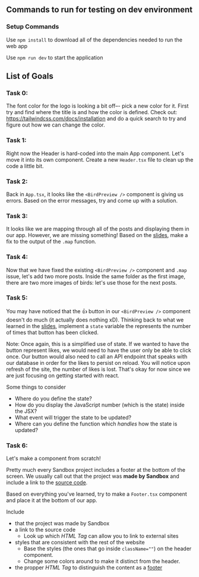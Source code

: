 ## Commands to run for testing on dev environment

### Setup Commands

Use `npm install` to download all of the dependencies needed to run the web app

Use `npm run dev` to start the application

## List of Goals

### Task 0:

The font color for the logo is looking a bit off–- pick a new color for it. First try and find where the title is and how the color is defined.
Check out: https://tailwindcss.com/docs/installation and do a quick search to try and figure out how we can change the color.

### Task 1:

Right now the Header is hard-coded into the main App component. Let's move it into its own component. Create a new `Header.tsx` file to clean up the code a little bit.

### Task 2:

Back in `App.tsx`, it looks like the `<BirdPreview />` component is giving us errors. Based on the error messages, try and come up with a solution.

### Task 3:

It looks like we are mapping through all of the posts and displaying them in our app. However, we are missing something! Based on the [slides](https://docs.google.com/presentation/d/1zC0q7lEcCUUAb9ST-WZXE5VGU2dfR1PVJwPUFo8g8aI/edit#slide=id.g2f670ce3d1c_0_671), make a fix to the output of the `.map` function.

### Task 4:

Now that we have fixed the existing `<BirdPreview />` component and `.map` issue, let's add two more posts. Inside the same folder as the first image, there are two more images of birds: let's use those for the next posts.

### Task 5:

You may have noticed that the 👍 button in our `<BirdPreview />` component doesn't do much (it actually does nothing xD). Thinking back to
what we learned in the [slides](https://docs.google.com/presentation/d/1zC0q7lEcCUUAb9ST-WZXE5VGU2dfR1PVJwPUFo8g8aI/edit#slide=id.g2f670ce3d1c_0_671), implement a `state` variable the represents the number of times that button has been clicked.

Note: Once again, this is a simplified use of state. If we wanted to have the button represent likes, we would need
to have the user only be able to click once. Our button would also need to call an API endpoint that speaks with our database in
order for the likes to persist on reload. You will notice upon refresh of the site, the number of likes is lost. That's okay for now
since we are just focusing on getting started with react.

Some things to consider

- Where do you define the state?
- How do you display the JavaScript number (which is the state) inside the JSX?
- What event will trigger the state to be updated?
- Where can you define the function which _handles_ how the state is updated?

### Task 6:

Let's make a component from scratch!

Pretty much every Sandbox project includes a footer at the bottom of the screen. We usually call out that the project was **made by Sandbox** and include a link to the [source code](https://github.com/banushi-a/f24-frontend-workshop).

Based on everything you've learned, try to make a `Footer.tsx` component and place it at the bottom of our app.

Include

- that the project was made by Sandbox
- a link to the source code
  - Look up which _HTML Tag_ can allow you to link to external sites
- styles that are consistent with the rest of the website
  - Base the styles (the ones that go inside `className=""`) on the header component.
  - Change some colors around to make it distinct from the header.
- the propper _HTML Tag_ to distinguish the content as a [footer](https://www.w3schools.com/tags/tag_footer.asp)
